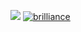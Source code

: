 [<img src="https://wonkawizard34.github.io/brilliance/IMG_0140.png">](https://wonkawizard34.github.io/brilliance/)
[![brilliance](https://wonkawizard34.github.io/brilliance/IMG_0140.png)](https://wonkawizard34.github.io/brilliance/)
